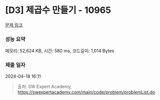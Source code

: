 # [D3] 제곱수 만들기 - 10965 

[문제 링크](https://swexpertacademy.com/main/code/problem/problemDetail.do?contestProbId=AXWXH_h695kDFAST) 

### 성능 요약

메모리: 52,624 KB, 시간: 580 ms, 코드길이: 1,014 Bytes

### 제출 일자

2024-04-18 16:11



> 출처: SW Expert Academy, https://swexpertacademy.com/main/code/problem/problemList.do